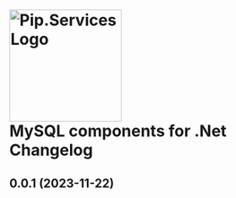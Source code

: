 # <img src="https://uploads-ssl.webflow.com/5ea5d3315186cf5ec60c3ee4/5edf1c94ce4c859f2b188094_logo.svg" alt="Pip.Services Logo" width="200"> <br/> MySQL components for .Net Changelog

## <a name="0.0.1"></a> 0.0.1 (2023-11-22)
